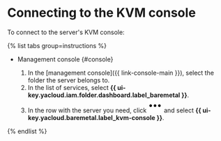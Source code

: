 # Connecting to the KVM console

To connect to the server's KVM console:

{% list tabs group=instructions %}

- Management console {#console}

  1. In the [management console]({{ link-console-main }}), select the folder the server belongs to.
  1. In the list of services, select **{{ ui-key.yacloud.iam.folder.dashboard.label_baremetal }}**.
  1. In the row with the server you need, click ![image](../../../_assets/console-icons/ellipsis.svg) and select **{{ ui-key.yacloud.baremetal.label_kvm-console }}**.

{% endlist %}
